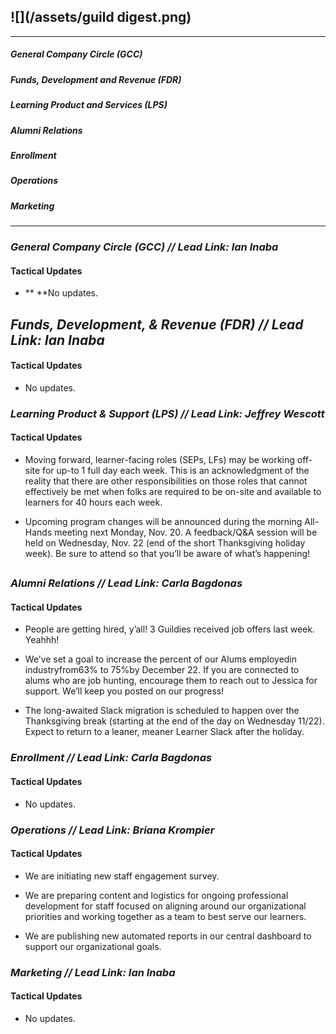 ## ![](/assets/guild digest.png)

---

##### General Company Circle \(GCC\)

##### Funds, Development and Revenue \(FDR\)

##### Learning Product and Services \(LPS\)

##### Alumni Relations

##### Enrollment

##### Operations

##### Marketing

---

### _General Company Circle \(GCC\) // **Lead Link: Ian Inaba**_

#### Tactical Updates

* ** **No updates. 

## 

## _Funds, Development, & Revenue \(FDR\) // **Lead Link: Ian Inaba**_

#### Tactical Updates

* No updates.

### 

### _Learning Product & Support \(LPS\) // **Lead Link: Jeffrey Wescott**_

#### Tactical Updates

* Moving forward, learner-facing roles \(SEPs, LFs\) may be working off-site for up-to 1 full day each week. This is an acknowledgment of the reality that there are other responsibilities on those roles that cannot effectively be met when folks are required to be on-site and available to learners for 40 hours each week.

* Upcoming program changes will be announced during the morning All-Hands meeting next Monday, Nov. 20. A feedback/Q&A session will be held on Wednesday, Nov. 22 \(end of the short Thanksgiving holiday week\). Be sure to attend so that you’ll be aware of what’s happening!

## 

### _Alumni Relations // Lead Link: Carla Bagdonas_

#### Tactical Updates

* People are getting hired, y’all! 3 Guildies received job offers last week. Yeahhh!

* We’ve set a goal to increase the percent of our Alums employedin industryfrom63% to 75%by December 22. If you are connected to alums who are job hunting, encourage them to reach out to Jessica for support. We’ll keep you posted on our progress!

* The long-awaited Slack migration is scheduled to happen over the Thanksgiving break \(starting at the end of the day on Wednesday 11/22\). Expect to return to a leaner, meaner Learner Slack after the holiday.

### 

### _Enrollment // Lead Link: Carla Bagdonas_

#### Tactical Updates

* No updates.

### 

### _Operations // **Lead Link: Briana Krompier**_

#### Tactical Updates

* We are initiating new staff engagement survey.

* We are preparing content and logistics for ongoing professional development for staff focused on aligning around our organizational priorities and working together as a team to best serve our learners.

* We are publishing new automated reports in our central dashboard to support our organizational goals.

### 

### _Marketing // L**ead Link: Ian Inaba**_

#### Tactical Updates

* No updates.



